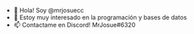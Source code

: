 - 👋 Hola! Soy @mrjosuecc
- 👀 Estoy muy interesado en la programación y bases de datos
- 📫 Contactame en Discord! MrJosue#6320

<!---
mrjosuecc/mrjosuecc is a ✨ special ✨ repository because its `README.md` (this file) appears on your GitHub profile.
You can click the Preview link to take a look at your changes.
--->
